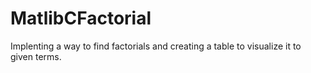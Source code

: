 # MatlibCFactorial
Implenting a way to find factorials and creating a table to visualize it to given terms. 
